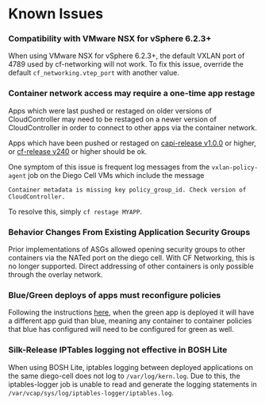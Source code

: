 # Known Issues

### Compatibility with VMware NSX for vSphere 6.2.3+

  When using VMware NSX for vSphere 6.2.3+, the default VXLAN port of 4789 used
  by cf-networking will not work.  To fix this issue, override the default
  `cf_networking.vtep_port` with another value.

### Container network access may require a one-time app restage
  Apps which were last pushed or restaged on older versions of CloudController
  may need to be restaged on a newer version of CloudController in order to
  connect to other apps via the container network.

  Apps which have been pushed or restaged on [capi-release
  v1.0.0](https://github.com/cloudfoundry/capi-release/releases/tag/v1.0.0) or
  higher, or [cf-release
  v240](https://github.com/cloudfoundry/cf-release/releases/tag/v240) or higher
  should be ok.

  One symptom of this issue is frequent log messages from the
  `vxlan-policy-agent` job on the Diego Cell VMs which include the message

  ```
  Container metadata is missing key policy_group_id. Check version of CloudController.
  ```

  To resolve this, simply `cf restage MYAPP`.

###  Behavior Changes From Existing Application Security Groups

  Prior implementations of ASGs allowed opening security groups to other
  containers via the NATed port on the diego cell.  With CF Networking, this is
  no longer supported.  Direct addressing of other containers is only possible
  through the overlay network.

### Blue/Green deploys of apps must reconfigure policies

  Following the instructions
  [here](https://docs.cloudfoundry.org/devguide/deploy-apps/blue-green.html),
  when the green app is deployed it will have a different app guid than blue,
  meaning any container to container policies that blue has configured will need
  to be configured for green as well.

### Silk-Release IPTables logging not effective in BOSH Lite

  When using BOSH Lite, iptables logging between deployed applications on the
  same diego-cell does not log to `/var/log/kern.log`. Due to this, the
  iptables-logger job is unable to read and generate the logging statements in
  `/var/vcap/sys/log/iptables-logger/iptables.log`.
